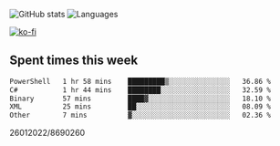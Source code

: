 ![GitHub stats](https://github-readme-stats.vercel.app/api?username=emipa606&theme=github_dark&show_icons=true) 
![Languages](https://github-readme-stats.vercel.app/api/top-langs/?username=emipa606&theme=github_dark&layout=compact)

[![ko-fi](https://ko-fi.com/img/githubbutton_sm.svg)](https://ko-fi.com/G2G55DDYD)

## Spent times this week
<!--START_SECTION:waka-->

```txt
PowerShell   1 hr 58 mins    █████████▒░░░░░░░░░░░░░░░   36.86 %
C#           1 hr 44 mins    ████████░░░░░░░░░░░░░░░░░   32.59 %
Binary       57 mins         ████▓░░░░░░░░░░░░░░░░░░░░   18.10 %
XML          25 mins         ██░░░░░░░░░░░░░░░░░░░░░░░   08.09 %
Other        7 mins          ▓░░░░░░░░░░░░░░░░░░░░░░░░   02.36 %
```

<!--END_SECTION:waka-->


26012022/8690260
